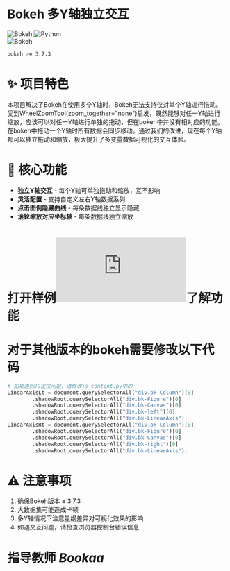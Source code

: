 # Bokeh 多Y轴独立交互

![Bokeh](https://static.bokeh.org/logos/logotype.svg)
![Python](https://img.shields.io/badge/Python-3.13.5-blue.svg)  
![Bokeh](https://img.shields.io/badge/Bokeh-3.7.3-orange.svg)
```bash
bokeh >= 3.7.3
```
# ✨ 项目特色

本项目解决了Bokeh在使用多个Y轴时，Bokeh无法支持仅对单个Y轴进行拖动。  
受到WheelZoomTool(zoom_together="none")启发，既然能够对任一Y轴进行缩放，应该可以对任一Y轴进行单独的拖动，但在bokeh中并没有相对应的功能。在bokeh中拖动一个Y轴时所有数据会同步移动。通过我们的改进，现在每个Y轴都可以独立拖动和缩放，极大提升了多变量数据可视化的交互体验。

# 🚀 核心功能

- **独立Y轴交互** - 每个Y轴可单独拖动和缩放，互不影响
- **灵活配置** - 支持自定义左右Y轴数据系列
- **点击图例隐藏曲线** - 每条数据线独立显示隐藏
- **滚轮缩放对应坐标轴** - 每条数据线独立缩放

# 打开样例![example.html](https://github.com/chenlingyu59-jpg/bokeh_Independent_axis_panning/edit/main/example.html)了解功能

# 对于其他版本的bokeh需要修改以下代码
```python
# 如果遇到JS定位问题，请修改js_content.py中的
LinearAxisLt = document.querySelectorAll("div.bk-Column")[0]
        .shadowRoot.querySelectorAll("div.bk-Figure")[0]
        .shadowRoot.querySelectorAll("div.bk-Canvas")[0]
        .shadowRoot.querySelectorAll("div.bk-left")[0]
        .shadowRoot.querySelectorAll("div.bk-LinearAxis");
LinearAxisRt = document.querySelectorAll("div.bk-Column")[0]
        .shadowRoot.querySelectorAll("div.bk-Figure")[0]
        .shadowRoot.querySelectorAll("div.bk-Canvas")[0]
        .shadowRoot.querySelectorAll("div.bk-right")[0]
        .shadowRoot.querySelectorAll("div.bk-LinearAxis");
```
# ⚠️ 注意事项

1. 确保Bokeh版本 ≥ 3.7.3
2. 大数据集可能造成卡顿
3. 多Y轴情况下注意量纲差异对可视化效果的影响
4. 如遇交互问题，请检查浏览器控制台错误信息

# 指导教师 *Bookaa*























